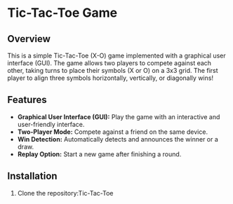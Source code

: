 # Tic-Tac-Toe Game

## Overview
This is a simple Tic-Tac-Toe (X-O) game implemented with a graphical user interface (GUI). The game allows two players to compete against each other, taking turns to place their symbols (X or O) on a 3x3 grid. The first player to align three symbols horizontally, vertically, or diagonally wins!

## Features
- **Graphical User Interface (GUI):** Play the game with an interactive and user-friendly interface.
- **Two-Player Mode:** Compete against a friend on the same device.
- **Win Detection:** Automatically detects and announces the winner or a draw.
- **Replay Option:** Start a new game after finishing a round.

## Installation
1. Clone the repository:Tic-Tac-Toe
